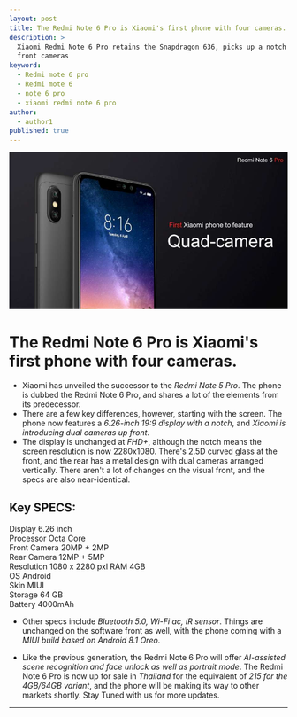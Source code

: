 ```yaml
---
layout: post
title: The Redmi Note 6 Pro is Xiaomi's first phone with four cameras.
description: >
  Xiaomi Redmi Note 6 Pro retains the Snapdragon 636, picks up a notch and dual
  front cameras
keyword:
  - Redmi mote 6 pro
  - Redmi mote 6
  - note 6 pro
  - xiaomi redmi note 6 pro
author:
  - author1
published: true
---
```


![r6](/assets/img/blog/r6.jpg)

# The Redmi Note 6 Pro is Xiaomi's first phone with four cameras.

* Xiaomi has unveiled the successor to the *Redmi Note 5 Pro*. The phone is dubbed the Redmi Note 6 Pro, and shares a lot of the elements from its predecessor.
* There are a few key differences, however, starting with the screen. The phone now features a *6.26-inch 19:9 display with a notch*, and *Xiaomi is introducing dual cameras up front*.
* The display is unchanged at *FHD+*, although the notch means the screen resolution is now 2280x1080. There's 2.5D curved glass at the front, and the rear has a metal design with dual cameras arranged vertically. There aren't a lot of changes on the visual front, and the specs are also near-identical.

## Key SPECS:
 Display        6.26 inch   
 Processor      Octa Core  
 Front Camera   20MP + 2MP     
 Rear Camera    12MP + 5MP     
 Resolution     1080 x 2280 pxl
 RAM            4GB           
 OS             Android        
 Skin           MIUI           
 Storage        64 GB          
 Battery        4000mAh        

* Other specs include *Bluetooth 5.0, Wi-Fi ac, IR sensor*. Things are unchanged on the software front as well, with the phone coming with a *MIUI build based on Android 8.1 Oreo*.

* Like the previous generation, the Redmi Note 6 Pro will offer *AI-assisted scene recognition and face unlock as well as portrait mode*. The Redmi Note 6 Pro is now up for sale in *Thailand* for the equivalent of *215 for the 4GB/64GB variant*, and the phone will be making its way to other markets shortly.
Stay Tuned with us for more updates.
---
